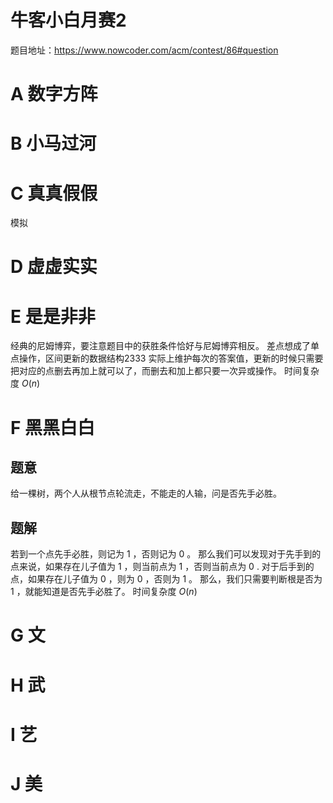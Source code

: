 # 牛客小白月赛2
题目地址：https://www.nowcoder.com/acm/contest/86#question
# A	数字方阵
# B	小马过河
# C	真真假假
模拟
# D	虚虚实实
# E	是是非非
经典的尼姆博弈，要注意题目中的获胜条件恰好与尼姆博弈相反。
差点想成了单点操作，区间更新的数据结构2333
实际上维护每次的答案值，更新的时候只需要把对应的点删去再加上就可以了，而删去和加上都只要一次异或操作。
时间复杂度 $O(n)$

# F	黑黑白白
## 题意
给一棵树，两个人从根节点轮流走，不能走的人输，问是否先手必胜。
## 题解
若到一个点先手必胜，则记为 $1$ ，否则记为 $0$ 。
那么我们可以发现对于先手到的点来说，如果存在儿子值为 $1$ ，则当前点为 $1$ ，否则当前点为 $0$ .
对于后手到的点，如果存在儿子值为 $0$ ，则为 $0$ ，否则为 $1$ 。 
那么，我们只需要判断根是否为 $1$ ，就能知道是否先手必胜了。 
时间复杂度 $O(n)$
# G	文
# H	武
# I	艺
# J	美
